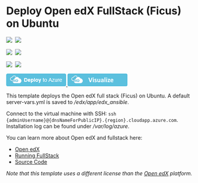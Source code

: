 # Deploy Open edX FullStack (Ficus) on Ubuntu

<IMG SRC="https://azbotstorage.blob.core.windows.net/badges/openedx-fullstack-ubuntu/PublicLastTestDate.svg" />&nbsp;
<IMG SRC="https://azbotstorage.blob.core.windows.net/badges/openedx-fullstack-ubuntu/PublicDeployment.svg" />&nbsp;

<IMG SRC="https://azbotstorage.blob.core.windows.net/badges/openedx-fullstack-ubuntu/FairfaxLastTestDate.svg" />&nbsp;
<IMG SRC="https://azbotstorage.blob.core.windows.net/badges/openedx-fullstack-ubuntu/FairfaxDeployment.svg" />&nbsp;

<IMG SRC="https://azbotstorage.blob.core.windows.net/badges/openedx-fullstack-ubuntu/BestPracticeResult.svg" />&nbsp;
<IMG SRC="https://azbotstorage.blob.core.windows.net/badges/openedx-fullstack-ubuntu/CredScanResult.svg" />&nbsp;

<a href="https://portal.azure.com/#create/Microsoft.Template/uri/https%3A%2F%2Fraw.githubusercontent.com%2FAzure%2Fazure-quickstart-templates%2Fmaster%2Fopenedx-fullstack-ubuntu%2Fazuredeploy.json" target="_blank">
    <img src="https://raw.githubusercontent.com/Azure/azure-quickstart-templates/master/1-CONTRIBUTION-GUIDE/images/deploytoazure.png"/>
</a>
<a href="http://armviz.io/#/?load=https%3A%2F%2Fraw.githubusercontent.com%2FAzure%2Fazure-quickstart-templates%2Fmaster%2Fopenedx-fullstack-ubuntu%2Fazuredeploy.json" target="_blank">
    <img src="https://raw.githubusercontent.com/Azure/azure-quickstart-templates/master/1-CONTRIBUTION-GUIDE/images/visualizebutton.png"/>
</a>

This template deploys the Open edX full stack (Ficus) on Ubuntu. A default server-vars.yml is saved to */edx/app/edx_ansible*.

Connect to the virtual machine with SSH: `ssh {adminUsername}@{dnsNameForPublicIP}.{region}.cloudapp.azure.com`. Installation log can be found under */var/log/azure*.

You can learn more about Open edX and fullstack here:
- [Open edX](https://open.edx.org)
- [Running FullStack](https://openedx.atlassian.net/wiki/display/OpenOPS/Running+Fullstack)
- [Source Code](https://github.com/edx/edx-platform)

*Note that this template uses a different license than the [Open edX](https://github.com/edx/edx-platform/blob/master/LICENSE) platform.*
